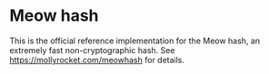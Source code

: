 # Meow hash
This is the official reference implementation for the Meow hash, an extremely fast non-cryptographic hash.  See https://mollyrocket.com/meowhash for details.
